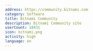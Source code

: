 ```yaml
---
address: https://community.bitnami.com
category: Software
title: Bitnami Community
description: Bitnami Community site
userCount: 18431
icon: bitnami.png
activity: high
language: en
---
```


